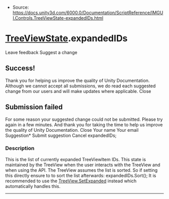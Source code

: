 * Source: https://docs.unity3d.com/6000.0/Documentation/ScriptReference/IMGUI.Controls.TreeViewState-expandedIDs.html

#  [TreeViewState](https://docs.unity3d.com/6000.0/Documentation/ScriptReference/IMGUI.Controls.TreeViewState.html).expandedIDs
Leave feedback
Suggest a change
## Success!
Thank you for helping us improve the quality of Unity Documentation. Although we cannot accept all submissions, we do read each suggested change from our users and will make updates where applicable.
Close
## Submission failed
For some reason your suggested change could not be submitted. Please <a>try again</a> in a few minutes. And thank you for taking the time to help us improve the quality of Unity Documentation.
Close
Your name Your email Suggestion* Submit suggestion
Cancel
expandedIDs; 
### Description
This is the list of currently expanded TreeViewItem IDs.
This state is maintained by the TreeView when the user interacts with the TreeView and when using the API. The TreeView assumes the list is sorted. So if setting this directly ensure to to sort the list afterwards: expandedIDs.Sort(); It is recommended to use the [TreeView.SetExpanded](https://docs.unity3d.com/6000.0/Documentation/ScriptReference/IMGUI.Controls.TreeView.SetExpanded.html) instead which automatically handles this.
* * *

